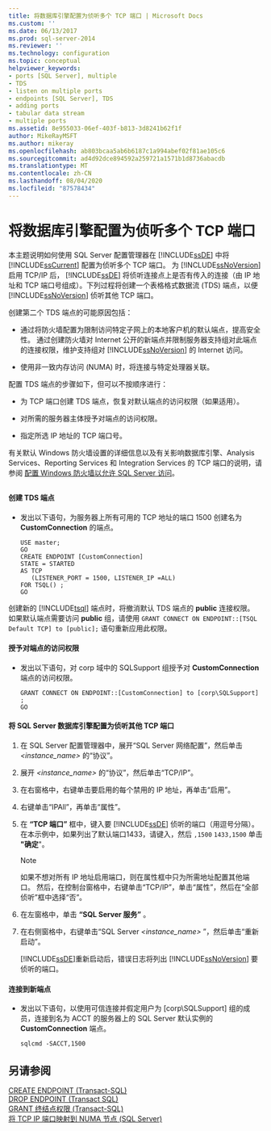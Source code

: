 ```yaml
---
title: 将数据库引擎配置为侦听多个 TCP 端口 | Microsoft Docs
ms.custom: ''
ms.date: 06/13/2017
ms.prod: sql-server-2014
ms.reviewer: ''
ms.technology: configuration
ms.topic: conceptual
helpviewer_keywords:
- ports [SQL Server], multiple
- TDS
- listen on multiple ports
- endpoints [SQL Server], TDS
- adding ports
- tabular data stream
- multiple ports
ms.assetid: 8e955033-06ef-403f-b813-3d8241b62f1f
author: MikeRayMSFT
ms.author: mikeray
ms.openlocfilehash: ab803bcaa5ab6b6187c1a994abef02f81ae105c6
ms.sourcegitcommit: ad4d92dce894592a259721a1571b1d8736abacdb
ms.translationtype: MT
ms.contentlocale: zh-CN
ms.lasthandoff: 08/04/2020
ms.locfileid: "87578434"
---
```

# <a name="configure-the-database-engine-to-listen-on-multiple-tcp-ports"></a>将数据库引擎配置为侦听多个 TCP 端口
  本主题说明如何使用 SQL Server 配置管理器在 [!INCLUDE[ssDE](../../includes/ssde-md.md)] 中将 [!INCLUDE[ssCurrent](../../includes/sscurrent-md.md)] 配置为侦听多个 TCP 端口。 为 [!INCLUDE[ssNoVersion](../../includes/ssnoversion-md.md)]启用 TCP/IP 后， [!INCLUDE[ssDE](../../includes/ssde-md.md)] 将侦听连接点上是否有传入的连接（由 IP 地址和 TCP 端口号组成）。下列过程将创建一个表格格式数据流 (TDS) 端点，以便 [!INCLUDE[ssNoVersion](../../includes/ssnoversion-md.md)] 侦听其他 TCP 端口。  
  
 创建第二个 TDS 端点的可能原因包括：  
  
-   通过将防火墙配置为限制访问特定子网上的本地客户机的默认端点，提高安全性。 通过创建防火墙对 Internet 公开的新端点并限制服务器支持组对此端点的连接权限，维护支持组对 [!INCLUDE[ssNoVersion](../../includes/ssnoversion-md.md)] 的 Internet 访问。  
  
-   使用非一致内存访问 (NUMA) 时，将连接与特定处理器关联。  
  
 配置 TDS 端点的步骤如下，但可以不按顺序进行：  
  
-   为 TCP 端口创建 TDS 端点，恢复对默认端点的访问权限（如果适用）。  
  
-   对所需的服务器主体授予对端点的访问权限。  
  
-   指定所选 IP 地址的 TCP 端口号。  
  
 有关默认 Windows 防火墙设置的详细信息以及有关影响数据库引擎、Analysis Services、Reporting Services 和 Integration Services 的 TCP 端口的说明，请参阅 [配置 Windows 防火墙以允许 SQL Server 访问](../../sql-server/install/configure-the-windows-firewall-to-allow-sql-server-access.md)。  
  
##  <a name="SSMSProcedure"></a>  
  
#### <a name="to-create-a-tds-endpoint"></a>创建 TDS 端点  
  
-   发出以下语句，为服务器上所有可用的 TCP 地址的端口 1500 创建名为 **CustomConnection** 的端点。  
  
    ```  
    USE master;  
    GO  
    CREATE ENDPOINT [CustomConnection]  
    STATE = STARTED  
    AS TCP  
       (LISTENER_PORT = 1500, LISTENER_IP =ALL)  
    FOR TSQL() ;  
    GO  
    ```  
  
 创建新的 [!INCLUDE[tsql](../../includes/tsql-md.md)] 端点时，将撤消默认 TDS 端点的 **public** 连接权限。 如果默认端点需要访问 **public** 组，请使用 `GRANT CONNECT ON ENDPOINT::[TSQL Default TCP] to [public];` 语句重新应用此权限。  
  
#### <a name="to-grant-access-to-the-endpoint"></a>授予对端点的访问权限  
  
-   发出以下语句，对 corp 域中的 SQLSupport 组授予对 **CustomConnection** 端点的访问权限。  
  
    ```  
    GRANT CONNECT ON ENDPOINT::[CustomConnection] to [corp\SQLSupport] ;  
    GO  
    ```  
  
#### <a name="to-configure-the-sql-server-database-engine-to-listen-on-an-additional-tcp-port"></a>将 SQL Server 数据库引擎配置为侦听其他 TCP 端口  
  
1.  在 SQL Server 配置管理器中，展开“SQL Server 网络配置”，然后单击 _<instance_name>_ 的“协议”。  
  
2.  展开 _<instance_name>_ 的“协议”，然后单击“TCP/IP”。  
  
3.  在右窗格中，右键单击要启用的每个禁用的 IP 地址，再单击“启用”。  
  
4.  右键单击“IPAll”，再单击“属性”。  
  
5.  在 **“TCP 端口”** 框中，键入要 [!INCLUDE[ssDE](../../includes/ssde-md.md)] 侦听的端口（用逗号分隔）。 在本示例中，如果列出了默认端口1433，请键入，然后 `,1500` `1433,1500` 单击 **"确定**"。  
  
    > [!NOTE]  
    >  如果不想对所有 IP 地址启用端口，则在属性框中只为所需地址配置其他端口。 然后，在控制台窗格中，右键单击“TCP/IP”，单击“属性”，然后在“全部侦听”框中选择“否”。  
  
6.  在左窗格中，单击 **“SQL Server 服务”** 。  
  
7.  在右侧窗格中，右键单击“SQL Server  _<instance_name>_ ”，然后单击“重新启动”。  
  
     [!INCLUDE[ssDE](../../includes/ssde-md.md)]重新启动后，错误日志将列出 [!INCLUDE[ssNoVersion](../../includes/ssnoversion-md.md)] 要侦听的端口。  
  
#### <a name="to-connect-to-the-new-endpoint"></a>连接到新端点  
  
-   发出以下语句，以使用可信连接并假定用户为 [corp\SQLSupport] 组的成员，连接到名为 ACCT 的服务器上的 SQL Server 默认实例的 **CustomConnection** 端点。  
  
    ```  
    sqlcmd -SACCT,1500  
    ```  
  
## <a name="see-also"></a>另请参阅  
 [CREATE ENDPOINT (Transact-SQL)](/sql/t-sql/statements/create-endpoint-transact-sql)   
 [DROP ENDPOINT (Transact SQL)](/sql/t-sql/statements/drop-endpoint-transact-sql)   
 [GRANT 终结点权限 (Transact-SQL)](/sql/t-sql/statements/grant-endpoint-permissions-transact-sql)   
 [将 TCP IP 端口映射到 NUMA 节点 (SQL Server)](map-tcp-ip-ports-to-numa-nodes-sql-server.md)  
  
  
